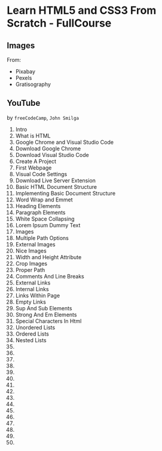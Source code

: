 # Learn HTML5 and CSS3 From Scratch - FullCourse

## Images

From:
* Pixabay
* Pexels
* Gratisography

## YouTube

by `freeCodeCamp`, `John Smilga`

1. Intro
2. What is HTML
3. Google Chrome and Visual Studio Code
4. Download Google Chrome
5. Download Visual Studio Code
6. Create A Project
7. First Webpage
8. Visual Code Settings
9. Download Live Server Extension
10. Basic HTML Document Structure
11. Implementing Basic Document Structure
12. Word Wrap and Emmet
13. Heading Elements
14. Paragraph Elements
15. White Space Collapsing
16. Lorem Ipsum Dummy Text
17. Images
18. Multiple Path Options
19. External Images
20. Nice Images
21. Width and Height Attribute
22. Crop Images
23. Proper Path
24. Comments And Line Breaks
25. External Links
26. Internal Links
27. Links Within Page
28. Empty Links
29. Sup And Sub Elements
30. Strong And Em Elements
31. Special Characters In Html
32. Unordered Lists
33. Ordered Lists
34. Nested Lists
35.
36.
37.
38.
39.
40.
41.
42.
43.
44.
45.
46.
47.
48.
49.
50.
